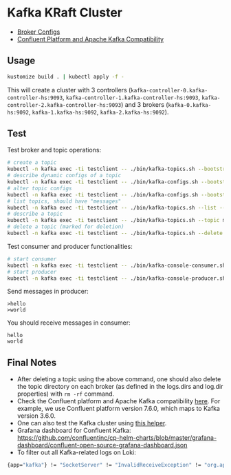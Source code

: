 # Kafka KRaft Cluster
- [Broker Configs](https://kafka.apache.org/documentation/#brokerconfigs)
- [Confluent Platform and Apache Kafka Compatibility](https://docs.confluent.io/platform/current/installation/versions-interoperability.html)
## Usage
```bash
kustomize build . | kubectl apply -f -
```
This will create a cluster with 3 controllers (`kafka-controller-0.kafka-controller-hs:9093`, `kafka-controller-1.kafka-controller-hs:9093`, `kafka-controller-2.kafka-controller-hs:9093`) and 3 brokers (`kafka-0.kafka-hs:9092`, `kafka-1.kafka-hs:9092`, `kafka-2.kafka-hs:9092`).
## Test
Test broker and topic operations:
```bash
# create a topic
kubectl -n kafka exec -ti testclient -- ./bin/kafka-topics.sh --bootstrap-server kafka-hs.kafka.svc.cluster.local:9092 --topic messages --create --partitions 1 --replication-factor 3 --config retention.ms=86400001 --config retention.bytes=274877906943
# describe dynamic configs of a topic
kubectl -n kafka exec -ti testclient -- ./bin/kafka-configs.sh --bootstrap-server kafka-hs.kafka.svc.cluster.local:9092 --entity-type topics --entity-name messages --describe
# alter topic configs
kubectl -n kafka exec -ti testclient -- ./bin/kafka-configs.sh --bootstrap-server kafka-hs.kafka.svc.cluster.local:9092 --alter --entity-type topics --entity-name messages --add-config retention.bytes=274877906944
# list topics, should have "messages"
kubectl -n kafka exec -ti testclient -- ./bin/kafka-topics.sh --list --bootstrap-server kafka-hs.kafka.svc.cluster.local:9092
# describe a topic
kubectl -n kafka exec -ti testclient -- ./bin/kafka-topics.sh --topic messages --describe --bootstrap-server kafka-hs.kafka.svc.cluster.local:9092
# delete a topic (marked for deletion)
kubectl -n kafka exec -ti testclient -- ./bin/kafka-topics.sh --delete --topic messages --bootstrap-server kafka-hs.kafka.svc.cluster.local:9092
```
Test consumer and producer functionalities:
```bash
# start consumer
kubectl -n kafka exec -ti testclient -- ./bin/kafka-console-consumer.sh --bootstrap-server kafka-hs:9092 --topic messages --from-beginning
# start producer
kubectl -n kafka exec -ti testclient -- ./bin/kafka-console-producer.sh --broker-list kafka-0.kafka-hs:9092,kafka-1.kafka-hs:9092,kafka-2.kafka-hs:9092 --topic messages
```
Send messages in producer:
```
>hello
>world
```
You should receive messages in consumer:
```
hello
world
```
## Final Notes
- After deleting a topic using the above command, one should also delete the topic directory on each broker (as defined in the logs.dirs and log.dir properties) with `rm -rf` command.
- Check the Confluent platform and Apache Kafka compatibility [here](https://docs.confluent.io/platform/current/installation/versions-interoperability.html). For example, we use Confluent platform version 7.6.0, which maps to Kafka version 3.6.0.
- One can also test the Kafka cluster using [this helper](https://github.com/rmoff/kafka-listeners/tree/master/golang).
- Grafana dashboard for Confluent Kafka: https://github.com/confluentinc/cp-helm-charts/blob/master/grafana-dashboard/confluent-open-source-grafana-dashboard.json
- To filter out all Kafka-related logs on Loki:
```bash
{app="kafka"} != "SocketServer" != "InvalidReceiveException" != "org.apache.kafka.common.network" != "Thread.java" != "kafka_exporter.go"
```

